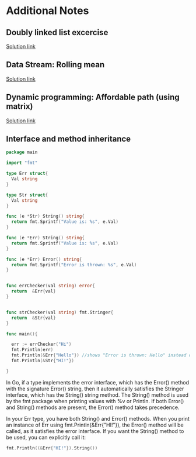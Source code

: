 # Additional Notes

## Doubly linked list excercise
[Solution link](https://go.dev/play/p/Y4BTyoZv-AW)

## Data Stream: Rolling mean
[Solution link](https://go.dev/play/p/RZM8zndpyn2)

## Dynamic programming: Affordable path (using matrix)
[Solution link](https://go.dev/play/p/ByvSFqfVu1w)

## Interface and method inheritance

```go
package main

import "fmt"

type Err struct{
  Val string
}

type Str struct{
  Val string
}

func (e *Str) String() string{
  return fmt.Sprintf("Value is: %s", e.Val)
}

func (e *Err) String() string{
  return fmt.Sprintf("Value is: %s", e.Val)
}

func (e *Err) Error() string{
  return fmt.Sprintf("Error is thrown: %s", e.Val)
}


func errChecker(val string) error{
  return  &Err{val}
}


func strChecker(val string) fmt.Stringer{
  return  &Str{val}
}

func main(){

  err := errChecker("Hi")
  fmt.Println(err)
  fmt.Println(&Err{"Hello"}) //shows "Error is thrown: Hello" instead of "Valuse is: Hello"
  fmt.Println(&Str{"HI!"})

}
```

In Go, if a type implements the error interface, which has the Error() method with the signature Error() string, then it automatically satisfies the Stringer interface, which has the String() string method. The String() method is used by the fmt package when printing values with %v or Println. If both Error() and String() methods are present, the Error() method takes precedence.

In your Err type, you have both String() and Error() methods. When you print an instance of Err using fmt.Println(&Err{"HI!"}), the Error() method will be called, as it satisfies the error interface. If you want the String() method to be used, you can explicitly call it:

```go
fmt.Println((&Err{"HI!"}).String())
```
